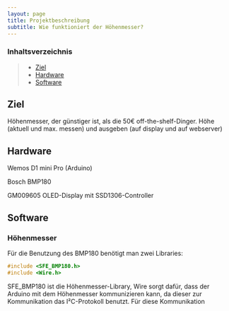 ```yaml
---
layout: page
title: Projektbeschreibung
subtitle: Wie funktioniert der Höhenmesser?
---
```


### Inhaltsverzeichnis
>* [Ziel](#1)
>* [Hardware](#2)
>* [Software](#3)

## Ziel<a name="1"></a>
Höhenmesser, der günstiger ist, als die 50€ off-the-shelf-Dinger.
Höhe (aktuell und max. messen) und ausgeben (auf display und auf webserver)

## Hardware <a name="2"></a>
Wemos D1 mini Pro (Arduino)

Bosch BMP180

GM009605 OLED-Display mit SSD1306-Controller

## Software <a name="3"></a>

### Höhenmesser

Für die Benutzung des BMP180 benötigt man zwei Libraries:
```c++
#include <SFE_BMP180.h>
#include <Wire.h>
```
SFE_BMP180 ist die Höhenmesser-Library, Wire sorgt dafür, dass der Arduino mit dem Höhenmesser kommunizieren kann, da dieser zur Kommunikation das I²C-Protokoll benutzt. Für diese Kommunikation


